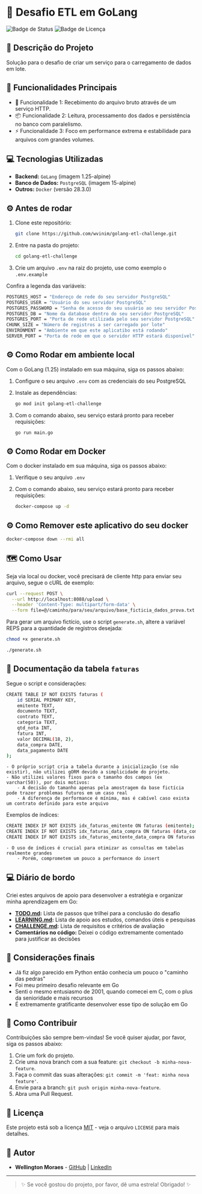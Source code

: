 # 🚀 Desafio ETL em GoLang

![Badge de Status](https://img.shields.io/badge/Status-Conclu%C3%ADdo-green)
![Badge de Licença](https://img.shields.io/github/license/wvinim/golang-etl-challenge)

## 📝 Descrição do Projeto

Solução para o desafio de criar um serviço para o carregamento de dados em lote.

## 🌟 Funcionalidades Principais

* 🎯 Funcionalidade 1: Recebimento do arquivo bruto através de um serviço HTTP.
* 📦 Funcionalidade 2: Leitura, processamento dos dados e persistência no banco com paralelismo.
* ⚡ Funcionalidade 3: Foco em performance extrema e estabilidade para arquivos com grandes volumes.

## 💻 Tecnologias Utilizadas

* **Backend:** `GoLang` (imagem 1.25-alpine)
* **Banco de Dados:** `PostgreSQL` (imagem 15-alpine)
* **Outros:** `Docker` (versão 28.3.0)

## ⚙️ Antes de rodar

1.  Clone este repositório:
    ```bash
    git clone https://github.com/wvinim/golang-etl-challenge.git
    ```
2.  Entre na pasta do projeto:
    ```bash
    cd golang-etl-challenge
    ```
3.  Crie um arquivo `.env` na raiz do projeto, use como exemplo o `.env.example`

Confira a legenda das variáveis:
```bash
POSTGRES_HOST = "Endereço de rede do seu servidor PostgreSQL"
POSTGRES_USER = "Usuário do seu servidor PostgreSQL"
POSTGRES_PASSWORD = "Senha de acesso do seu usuário ao seu servidor PostgreSQL"
POSTGRES_DB = "Nome da database dentro do seu servidor PostgreSQL"
POSTGRES_PORT = "Porta de rede utilizada pelo seu servidor PostgreSQL"
CHUNK_SIZE = "Número de registros a ser carregado por lote"
ENVIRONMENT = "Ambiente em que este aplicatibo está rodando"
SERVER_PORT = "Porta de rede em que o servidor HTTP estará disponível"
```

## ⚙️ Como Rodar em ambiente local

Com o GoLang (1.25) instalado em sua máquina, siga os passos abaixo:

1.  Configure o seu arquivo `.env` com as credenciais do seu PostgreSQL

2.  Instale as dependências:
    ```bash
    go mod init golang-etl-challenge
    ```
3.  Com o comando abaixo, seu serviço estará pronto para receber requisições:
    ```bash
    go run main.go
    ```

## ⚙️ Como Rodar em Docker

Com o docker instalado em sua máquina, siga os passos abaixo:

1.  Verifique o seu arquivo `.env`

2.  Com o comando abaixo, seu serviço estará pronto para receber requisições:
    ```bash
    docker-compose up -d
    ```

## ⚙️ Como Remover este aplicativo do seu docker

```bash
docker-compose down --rmi all
```

## 🗺️ Como Usar

Seja via local ou docker, você precisará de cliente http para enviar seu arquivo, segue o cURL de exemplo:

```bash
curl --request POST \
  --url http://localhost:8088/upload \
  --header 'Content-Type: multipart/form-data' \
  --form file=@/caminho/para/seu/arquivo/base_ficticia_dados_prova.txt
```

Para gerar um arquivo fictício, use o script `generate.sh`, altere a variável REPS para a quantidade de registros desejada:
```bash
chmod +x generate.sh

./generate.sh
```

## 📝 Documentação da tabela `faturas`

Segue o script e considerações:

```bash
CREATE TABLE IF NOT EXISTS faturas (
    id SERIAL PRIMARY KEY,
    emitente TEXT,
    documento TEXT,
    contrato TEXT,
    categoria TEXT,
    qtd_nota INT,
    fatura INT,
    valor DECIMAL(18, 2),
    data_compra DATE,
    data_pagamento DATE
);
```

    - O próprio script cria a tabela durante a inicialização (se não existir), não utilizei gORM devido a simplicidade do projeto.
    - Não utilizei valores fixos para o tamanho dos campos (ex varchar(50)), por dois motivos:
        - A decisão do tamanho apenas pela amostragem da base fictícia pode trazer problemas futuros em um caso real
        - A diferença de performance é mínima, mas é cabível caso exista um contrato definido para este arquivo

Exemplos de  índices:

```bash
CREATE INDEX IF NOT EXISTS idx_faturas_emitente ON faturas (emitente);
CREATE INDEX IF NOT EXISTS idx_faturas_data_compra ON faturas (data_compra);
CREATE INDEX IF NOT EXISTS idx_faturas_emitente_data_compra ON faturas (emitente, data_compra);
```

    - O uso de índices é crucial para otimizar as consultas em tabelas realmente grandes
        - Porém, comprometem um pouco a performance do insert
        
## 💻 Diário de bordo

Criei estes arquivos de apoio para desenvolver a estratégia e organizar minha aprendizagem em Go:

* **[TODO.md](TODO.md):** Lista de passos que trilhei para a conclusão do desafio
* **[LEARNING.md](LEARNING.md):** Lista de apoio aos estudos, comandos úteis e pesquisas
* **[CHALLENGE.md](CHALLENGE.md):** Lista de requisitos e critérios de avaliação
* **Comentários no código:** Deixei o código extremamente comentado para justificar as decisões

## 🌟 Considerações finais

- Já fiz algo parecido em Python então conhecia um pouco o "caminho das pedras"
- Foi meu primeiro desafio relevante em Go
- Senti o mesmo entusiasmo de 2001, quando comecei em C, com o plus da senioridade e mais recursos
- É extremamente gratificante desenvolver esse tipo de solução em Go

## 🤝 Como Contribuir

Contribuições são sempre bem-vindas! Se você quiser ajudar, por favor, siga os passos abaixo:

1.  Crie um fork do projeto.
2.  Crie uma nova branch com a sua feature: `git checkout -b minha-nova-feature`.
3.  Faça o commit das suas alterações: `git commit -m 'feat: minha nova feature'`.
4.  Envie para a branch: `git push origin minha-nova-feature`.
5.  Abra uma Pull Request.

## 📄 Licença

Este projeto está sob a licença [MIT](LICENSE) - veja o arquivo `LICENSE` para mais detalhes.

## 👤 Autor

* **Wellington Moraes** - [GitHub](https://github.com/wvinim) | [LinkedIn](https://www.linkedin.com/in/wellington-vinicius-moraes-726b4b58/)

---

> ✨ Se você gostou do projeto, por favor, dê uma estrela! Obrigado! ✨